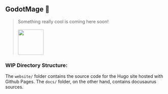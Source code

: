 ## GodotMage 🚀
> Something really cool is coming here soon!
<br></br>
<img src="https://user-images.githubusercontent.com/91392083/183770795-7b073368-acb3-4568-a772-f216eae38bd5.svg" width="80px"></img>
### WIP Directory Structure:
The `website/` folder contains the source code for the Hugo site hosted with Github Pages. The `docs/` folder, on the other hand, contains docusaurus sources.

